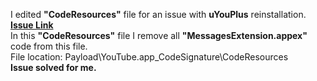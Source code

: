 I edited <b>"CodeResources"</b> file for an issue with <b>uYouPlus</b> reinstallation. <b> [Issue Link](https://github.com/qnblackcat/uYouPlus/issues/360#issuecomment-1214204795)</b><br>
In this <b>"CodeResources"</b> file I remove all <b>"MessagesExtension.appex"</b> code from this file.<br>
File location: Payload\YouTube.app\_CodeSignature\CodeResources
<br><b>Issue solved for me.</b>
